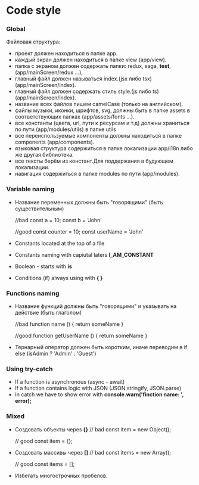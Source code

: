 # Code style

### Global

Файловая структура:
- проект должен находиться в папке app.
- каждый экран должен находиться в папке view (app/view).
- папка с экраном должен содержать папки: redux, saga, __test__, (app/mainScreen/redux ...),
- главный файл должен называться index.(jsx либо tsx) (app/mainScreen/index).
- главный файл должен содержать стиль style.(js либо ts) (app/mainScreen/index).
- название всех файлов пишем camelCase (только на английском).
- файлы музыки, иконки, шрифтов, svg, должны быть в папке assets в соответствующих папках (app/assets/fonts ...).
- все константы (цвета, url, пути к ресурсам и т.д) должны храниться по пути (app/modules/utils) в папке utils
- все переиспользуемые компоненты должны находиться в папке components (app/components).
- языковая структура содержиться в папке локализации app/i18n либо же другая библиотека.
- все тексты берём из констант.Для поддержания в будующем локализации.
- навигация содержиться в папке modules по пути (app/modules).

### Variable naming

- Название переменных должны быть "говорящими" (быть существительным)

  //bad
  const a = 10;
  const b = 'John'

  //good
  const counter = 10;
  const userName = 'John'

- Constants located at the top of a file
- Constants naming with capiutal laters **I_AM_CONSTANT**
- Boolean - starts with **is**
- Conditions (if) always using with **{ }**

### Functions naming

- Название функций должны быть "говорящими" и указывать на действие (быть глаголом)

  //bad
  function name () {
    return someName
  }

  //good
  function getUserName () {
    return someName
  }

- Тернарный оператор должен быть коротким, иначе переводим в if else
  (isAdmin ? 'Admin' : 'Guest')

### Using try-catch

- If a function is asynchronous (async - await)
- If a function contains logic with JSON (JSON.stringify, JSON.parse)
- In catch we have to show error with **console.warn('finction name: ', error);**

### Mixed

- Создовать объекты через **{}**
  // bad
  const item = new Object();

  // good
  const item = {};

- Создовать массивы через **[]**
  // bad
  const items = new Array();

  // good
  const items = [];  

- Избегать многострочных пробелов.